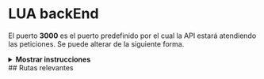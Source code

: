 # LUA backEnd
El puerto **3000** es el puerto predefinido por el cual la API estará atendiendo las peticiones.
Se puede alterar de la siguiente forma.
<details><summary><b>Mostrar instrucciones</b></summary>
1. Ubicar el archivo **index.js** 

2. Alterar la siguiente linea de codigo
```express.listen(3000, () => console.log('Running express'));
```
</details>
## Rutas relevantes